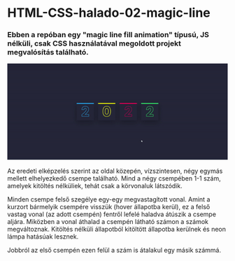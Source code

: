 # HTML-CSS-halado-02-magic-line
<h3>
Ebben a repóban egy "magic line fill animation" típusú, JS nélküli, csak CSS használatával megoldott projekt megvalósítás található.
</h3>

<img alt="példa" src="https://raw.githubusercontent.com/tgellai/HTML-CSS-halado-02-magic-line/main/sources/2023.gif"/>

<p>
Az eredeti elképzelés szerint az oldal közepén, vízszintesen, négy egymás mellett elhelyezkedő csempe található. Mind a négy csempében 1-1 szám, amelyek kitöltés nélküliek, tehát csak a körvonaluk látszódik.
</p>

<p>
Minden csempe felső szegélye egy-egy megvastagított vonal. Amint a kurzort bármelyik csempére visszük (hover állapotba kerül), ez a felső vastag vonal (az adott csempén) fentről lefelé haladva átúszik a csempe aljára. Miközben a vonal áthalad a csempén látható számon a számok megváltoznak. Kitöltés nélküli állapotból kitöltött állapotba kerülnek és neon lámpa hatásúak lesznek.
</p>

<p>
Jobbról az első csempén ezen felül a szám is átalakul egy másik számmá.
</p>

